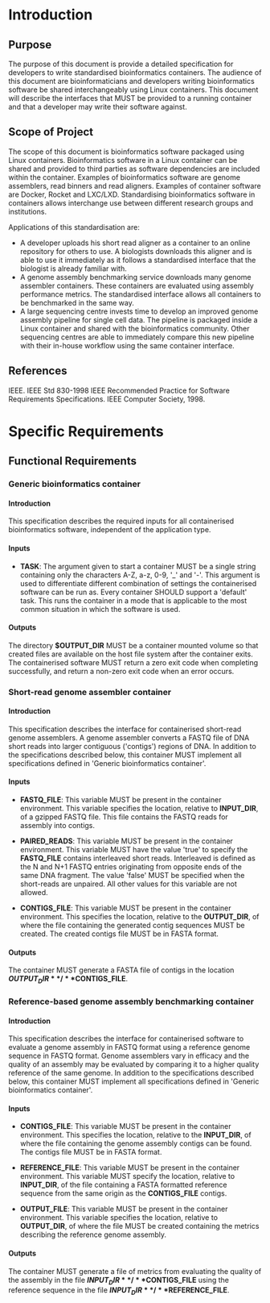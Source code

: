 # Introduction

## Purpose

The purpose of this document is provide a detailed specification for developers
to write standardised bioinformatics containers. The audience of this document
are bioinformaticians and developers writing bioinformatics software be shared
interchangeably using Linux containers. This document will describe the
interfaces that MUST be provided to a running container and that a developer
may write their software against.

## Scope of Project

The scope of this document is bioinformatics software packaged using Linux
containers. Bioinformatics software in a Linux container can be shared and
provided to third parties as software dependencies are included within the
container. Examples of bioinformatics software are genome assemblers, read
binners and read aligners. Examples of container software are Docker, Rocket
and LXC/LXD. Standardising bioinformatics software in containers allows
interchange use between different research groups and institutions.

Applications of this standardisation are:

  * A developer uploads his short read aligner as a container to an online
    repository for others to use. A biologists downloads this aligner and is
    able to use it immediately as it follows a standardised interface that the
    biologist is already familiar with.
  * A genome assembly benchmarking service downloads many genome assembler
    containers. These containers are evaluated using assembly performance
    metrics. The standardised interface allows all containers to be benchmarked
    in the same way.
  * A large sequencing centre invests time to develop an improved genome
    assembly pipeline for single cell data. The pipeline is packaged inside a
    Linux container and shared with the bioinformatics community. Other
    sequencing centres are able to immediately compare this new pipeline with
    their in-house workflow using the same container interface.

## References

IEEE. IEEE Std 830-1998 IEEE Recommended Practice for Software Requirements
Specifications. IEEE Computer Society, 1998.

# Specific Requirements

## Functional Requirements

### Generic bioinformatics container

#### Introduction

This specification describes the required inputs for all containerised
bioinformatics software, independent of the application type.

#### Inputs

* **TASK**: The argument given to start a container MUST be a single string
  containing only the characters A-Z, a-z, 0-9, '_' and '-'. This argument is
  used to differentiate different combination of settings the containerised
  software can be run as. Every container SHOULD support a 'default' task. This
  runs the container in a mode that is applicable to the most common situation
  in which the software is used.

#### Outputs

The directory **$OUTPUT_DIR** MUST be a container mounted volume so that
created files are available on the host file system after the container exits.
The containerised software MUST return a zero exit code when completing
successfully, and return a non-zero exit code when an error occurs.

### Short-read genome assembler container

#### Introduction

This specification describes the interface for containerised short-read genome
assemblers. A genome assembler converts a FASTQ file of DNA short reads into
larger contiguous ('contigs') regions of DNA. In addition to the specifications
described below, this container MUST implement all specifications defined in
'Generic bioinformatics container'.

#### Inputs

* **FASTQ_FILE**: This variable MUST be present in the container environment.
  This variable specifies the location, relative to **INPUT_DIR**, of a gzipped
  FASTQ file. This file contains the FASTQ reads for assembly into contigs.

* **PAIRED_READS**: This variable MUST be present in the container environment.
  This variable MUST have the value 'true' to specify the **FASTQ_FILE**
  contains interleaved short reads. Interleaved is defined as the N and N+1
  FASTQ entries originating from opposite ends of the same DNA fragment. The
  value 'false' MUST be specified when the short-reads are unpaired. All other
  values for this variable are not allowed.

* **CONTIGS_FILE**: This variable MUST be present in the container environment.
  This specifies the location, relative to the **OUTPUT_DIR**, of where the
  file containing the generated contig sequences MUST be created. The created
  contigs file MUST be in FASTA format.

#### Outputs

The container MUST generate a FASTA file of contigs in the location
**$OUTPUT_DIR**/**$CONTIGS_FILE**.

### Reference-based genome assembly benchmarking container


#### Introduction

This specification describes the interface for containerised software to
evaluate a genome assembly in FASTQ format using a reference genome sequence in
FASTQ format. Genome assemblers vary in efficacy and the quality of an assembly
may be evaluated by comparing it to a higher quality reference of the same
genome. In addition to the specifications described below, this container MUST
implement all specifications defined in 'Generic bioinformatics container'.

#### Inputs

* **CONTIGS_FILE**: This variable MUST be present in the container environment.
  This specifies the location, relative to the **INPUT_DIR**, of where the file
  containing the genome assembly contigs can be found. The contigs file MUST be
  in FASTA format.

* **REFERENCE_FILE**: This variable MUST be present in the container
  environment. This variable MUST specify the location, relative to
  **INPUT_DIR**, of the file containing a FASTA formatted reference sequence
  from the same origin as the **CONTIGS_FILE** contigs.

* **OUTPUT_FILE**: This variable MUST be present in the container environment.
  This variable specifies the location, relative to **OUTPUT_DIR**, of where
  the file MUST be created containing the metrics describing the reference
  genome assembly.

#### Outputs

The container MUST generate a file of metrics from evaluating the quality of
the assembly in the file **$INPUT_DIR**/**$CONTIGS_FILE** using the reference
sequence in the file **$INPUT_DIR**/**$REFERENCE_FILE**.
